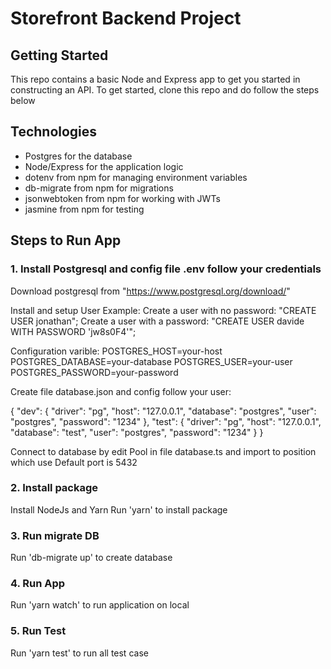# Storefront Backend Project

## Getting Started

This repo contains a basic Node and Express app to get you started in constructing an API. To get started, clone this repo and do follow the steps below

## Technologies

- Postgres for the database
- Node/Express for the application logic
- dotenv from npm for managing environment variables
- db-migrate from npm for migrations
- jsonwebtoken from npm for working with JWTs
- jasmine from npm for testing

## Steps to Run App

### 1. Install Postgresql and config file .env follow your credentials

Download postgresql from "https://www.postgresql.org/download/"

Install and setup User
Example:
Create a user with no password: "CREATE USER jonathan";
Create a user with a password: "CREATE USER davide WITH PASSWORD 'jw8s0F4'";

Configuration varible:
POSTGRES_HOST=your-host
POSTGRES_DATABASE=your-database
POSTGRES_USER=your-user
POSTGRES_PASSWORD=your-password

Create file database.json and config follow your user:

{
"dev": {
"driver": "pg",
"host": "127.0.0.1",
"database": "postgres",
"user": "postgres",
"password": "1234"
},
"test": {
"driver": "pg",
"host": "127.0.0.1",
"database": "test",
"user": "postgres",
"password": "1234"
}
}

Connect to database by edit Pool in file database.ts and import to position which use
Default port is 5432

### 2. Install package

Install NodeJs and Yarn
Run 'yarn' to install package

### 3. Run migrate DB

Run 'db-migrate up' to create database

### 4. Run App

Run 'yarn watch' to run application on local

### 5. Run Test

Run 'yarn test' to run all test case
